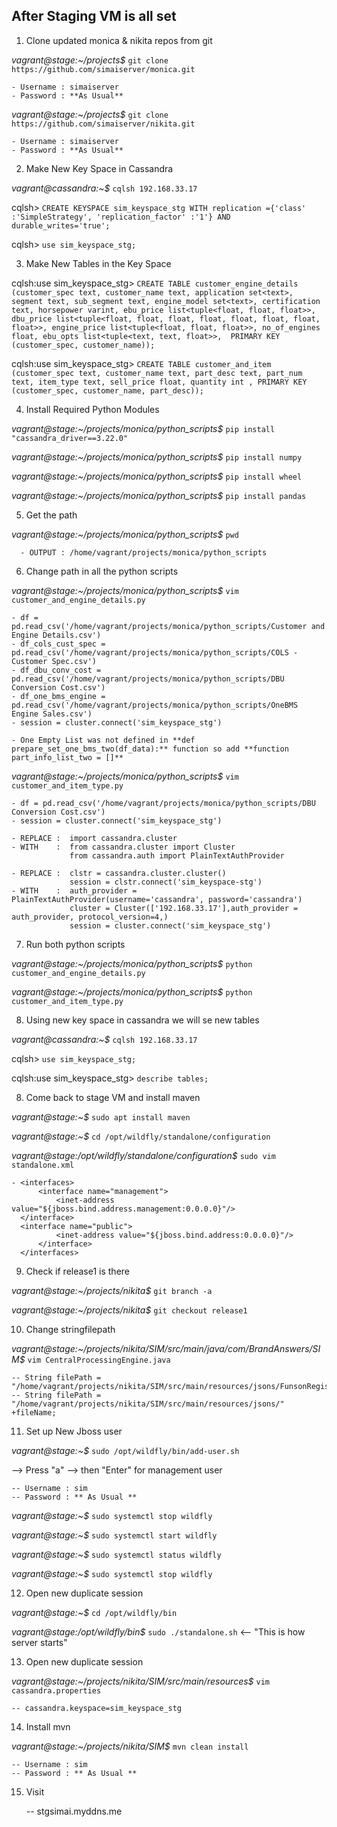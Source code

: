 ## After Staging VM is all set

1. Clone updated monica & nikita repos from git

  *vagrant@stage:~/projects$* `git clone https://github.com/simaiserver/monica.git`
  	
	- Username : simaiserver
	- Password : **As Usual**

  *vagrant@stage:~/projects$* `git clone https://github.com/simaiserver/nikita.git`
  	
	- Username : simaiserver
	- Password : **As Usual**

2. Make New Key Space in Cassandra

  *vagrant@cassandra:~$* `cqlsh 192.168.33.17`
  
  cqlsh> `CREATE KEYSPACE sim_keyspace_stg WITH replication ={'class' :'SimpleStrategy', 'replication_factor' :'1'} AND durable_writes='true';`
  
  cqlsh> `use sim_keyspace_stg;`
  
3. Make New Tables in the Key Space  
  
  cqlsh:use sim_keyspace_stg>  `CREATE TABLE customer_engine_details (customer_spec text, customer_name text, application set<text>, segment text, sub_segment text, engine_model set<text>, certification text, horsepower varint, ebu_price list<tuple<float, float, float>>, dbu_price list<tuple<float, float, float, float, float, float, float, float>>, engine_price list<tuple<float, float, float>>, no_of_engines float, ebu_opts list<tuple<text, text, float>>,  PRIMARY KEY (customer_spec, customer_name));`
  
  cqlsh:use sim_keyspace_stg> `CREATE TABLE customer_and_item (customer_spec text, customer_name text, part_desc text, part_num text, item_type text, sell_price float, quantity int , PRIMARY KEY (customer_spec, customer_name, part_desc));`

4. Install Required Python Modules
  
  *vagrant@stage:~/projects/monica/python_scripts$* `pip install "cassandra_driver==3.22.0"`
  
  *vagrant@stage:~/projects/monica/python_scripts$* `pip install numpy`
  
  *vagrant@stage:~/projects/monica/python_scripts$* `pip install wheel`
  
  *vagrant@stage:~/projects/monica/python_scripts$* `pip install pandas`


5. Get the path 
  
  *vagrant@stage:~/projects/monica/python_scripts$* `pwd`
  
      - OUTPUT : /home/vagrant/projects/monica/python_scripts

6. Change path in all the python scripts

  *vagrant@stage:~/projects/monica/python_scripts$* `vim customer_and_engine_details.py`
  
    - df = pd.read_csv('/home/vagrant/projects/monica/python_scripts/Customer and Engine Details.csv')
    - df_cols_cust_spec = pd.read_csv('/home/vagrant/projects/monica/python_scripts/COLS - Customer Spec.csv')
    - df_dbu_conv_cost = pd.read_csv('/home/vagrant/projects/monica/python_scripts/DBU Conversion Cost.csv')
    - df_one_bms_engine = pd.read_csv('/home/vagrant/projects/monica/python_scripts/OneBMS Engine Sales.csv')
    - session = cluster.connect('sim_keyspace_stg')
     
    - One Empty List was not defined in **def prepare_set_one_bms_two(df_data):** function so add **function part_info_list_two = []** 


  *vagrant@stage:~/projects/monica/python_scripts$* `vim customer_and_item_type.py`
  
    - df = pd.read_csv('/home/vagrant/projects/monica/python_scripts/DBU Conversion Cost.csv')
    - session = cluster.connect('sim_keyspace_stg')
     
    - REPLACE :  import cassandra.cluster          
    - WITH    :  from cassandra.cluster import Cluster 
                 from cassandra.auth import PlainTextAuthProvider
                
    - REPLACE :  clstr = cassandra.cluster.cluster()
                 session = clstr.connect('sim_keyspace-stg')
    - WITH    :  auth_provider = PlainTextAuthProvider(username='cassandra', password='cassandra')
                 cluster = Cluster(['192.168.33.17'],auth_provider = auth_provider, protocol_version=4,)
                 session = cluster.connect('sim_keyspace_stg')
               

7. Run both python scripts

  *vagrant@stage:~/projects/monica/python_scripts$* `python customer_and_engine_details.py`

  *vagrant@stage:~/projects/monica/python_scripts$* `python customer_and_item_type.py`
  
8. Using new key space in cassandra we will se new tables

  *vagrant@cassandra:~$* `cqlsh 192.168.33.17`
  
  cqlsh> `use sim_keyspace_stg;`
  
  cqlsh:use sim_keyspace_stg> `describe tables;`
  
8. Come back to stage VM and install maven
  
  *vagrant@stage:~$* `sudo apt install maven`
  
  *vagrant@stage:~$* `cd /opt/wildfly/standalone/configuration`
  
  *vagrant@stage:/opt/wildfly/standalone/configuration$* `sudo vim standalone.xml`
  
    - <interfaces>    
          <interface name="management">   
              <inet-address value="${jboss.bind.address.management:0.0.0.0}"/>  
      </interface>                 
      <interface name="public">   
              <inet-address value="${jboss.bind.address:0.0.0.0}"/>   
          </interface>                   
      </interfaces>

9. Check if release1 is there

  *vagrant@stage:~/projects/nikita$* `git branch -a`
  
  *vagrant@stage:~/projects/nikita$* `git checkout release1`
  
10. Change stringfilepath

  *vagrant@stage:~/projects/nikita/SIM/src/main/java/com/BrandAnswers/SIM$* `vim CentralProcessingEngine.java`
  
    -- String filePath = "/home/vagrant/projects/nikita/SIM/src/main/resources/jsons/FunsonRegistry.json";
    -- String filePath = "/home/vagrant/projects/nikita/SIM/src/main/resources/jsons/" +fileName;
    
11. Set up New Jboss user

  *vagrant@stage:~$* `sudo /opt/wildfly/bin/add-user.sh`
  
  --> Press "a" --> then "Enter" for management user
  
    -- Username : sim
    -- Password : ** As Usual **
    
  *vagrant@stage:~$* `sudo systemctl stop wildfly`
  
  *vagrant@stage:~$* `sudo systemctl start wildfly`
  
  *vagrant@stage:~$* `sudo systemctl status wildfly`
  
  *vagrant@stage:~$* `sudo systemctl stop wildfly`
  
12. Open new duplicate session

  *vagrant@stage:~$* `cd /opt/wildfly/bin`
  
  *vagrant@stage:/opt/wildfly/bin$* `sudo ./standalone.sh`   <-- "This is how server starts"
  
13. Open new duplicate session

  *vagrant@stage:~/projects/nikita/SIM/src/main/resources$* `vim cassandra.properties`
  
    -- cassandra.keyspace=sim_keyspace_stg
  
14. Install mvn

  *vagrant@stage:~/projects/nikita/SIM$* `mvn clean install`
  
    -- Username : sim
    -- Password : ** As Usual **
    
15. Visit

    -- stgsimai.myddns.me  
  
  
